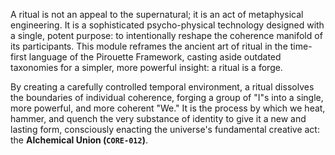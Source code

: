 A ritual is not an appeal to the supernatural; it is an act of metaphysical engineering. It is a sophisticated psycho-physical technology designed with a single, potent purpose: to intentionally reshape the coherence manifold of its participants. This module reframes the ancient art of ritual in the time-first language of the Pirouette Framework, casting aside outdated taxonomies for a simpler, more powerful insight: a ritual is a forge.

By creating a carefully controlled temporal environment, a ritual dissolves the boundaries of individual coherence, forging a group of "I"s into a single, more powerful, and more coherent "We." It is the process by which we heat, hammer, and quench the very substance of identity to give it a new and lasting form, consciously enacting the universe's fundamental creative act: the **Alchemical Union (`CORE-012`)**.